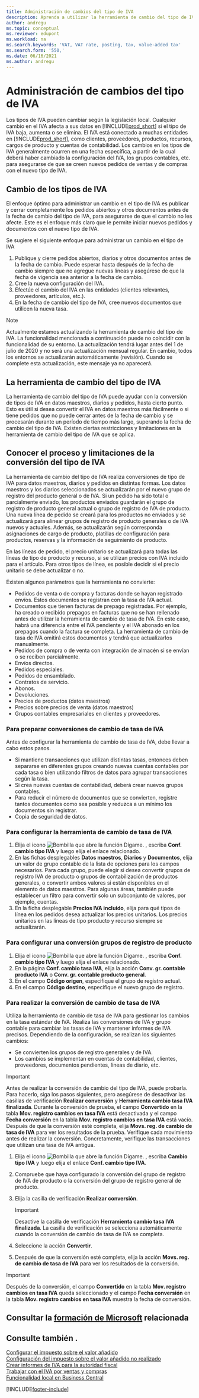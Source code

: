 ```yaml
---
title: Administración de cambios del tipo de IVA
description: Aprenda a utilizar la herramienta de cambio del tipo de IVA para Dynamics 365 Business Central para cambiar los tipos de IVA según la legislación local.
author: andregu
ms.topic: conceptual
ms.reviewer: edupont
ms.workload: na
ms.search.keywords: 'VAT, VAT rate, posting, tax, value-added tax'
ms.search.form: '550,'
ms.date: 06/16/2021
ms.author: andregu
---
```


# <a name="managing-vat-rate-changes"></a><a name="managing-vat-rate-changes"></a>Administración de cambios del tipo de IVA

Los tipos de IVA pueden cambiar según la legislación local. Cualquier cambio en el IVA afecta a sus datos en [!INCLUDE[prod_short](includes/prod_short.md)] si el tipo de IVA baja, aumenta o se elimina. El IVA está conectado a muchas entidades en [!INCLUDE[prod_short](includes/prod_short.md)], como clientes, proveedores, productos, recursos, cargos de producto y cuentas de contabilidad. Los cambios en los tipos de IVA generalmente ocurren en una fecha específica, a partir de la cual deberá haber cambiado la configuración del IVA, los grupos contables, etc. para asegurarse de que se creen nuevos pedidos de ventas y de compras con el nuevo tipo de IVA.

## <a name="changing-vat-rates"></a><a name="changing-vat-rates"></a>Cambio de los tipos de IVA

El enfoque óptimo para administrar un cambio en el tipo de IVA es publicar y cerrar completamente los pedidos abiertos y otros documentos antes de la fecha de cambio del tipo de IVA, para asegurarse de que el cambio no les afecte. Este es el enfoque más claro que le permite iniciar nuevos pedidos y documentos con el nuevo tipo de IVA.

Se sugiere el siguiente enfoque para administrar un cambio en el tipo de IVA

1. Publique y cierre pedidos abiertos, diarios y otros documentos antes de la fecha de cambio. Puede esperar hasta después de la fecha de cambio siempre que no agregue nuevas líneas y asegúrese de que la fecha de vigencia sea anterior a la fecha de cambio.  
2. Cree la nueva configuración del IVA.  
3. Efectúe el cambio del IVA en las entidades (clientes relevantes, proveedores, artículos, etc.).  
4. En la fecha de cambio del tipo de IVA, cree nuevos documentos que utilicen la nueva tasa.  


> [!NOTE]  
> Actualmente estamos actualizando la herramienta de cambio del tipo de IVA. La funcionalidad mencionada a continuación puede no coincidir con la funcionalidad de su entorno. La actualización tendrá lugar antes del 1 de julio de 2020 y no será una actualización mensual regular. En cambio, todos los entornos se actualizarán automáticamente (revisión). Cuando se complete esta actualización, este mensaje ya no aparecerá.  

## <a name="the-vat-rate-change-tool"></a><a name="the-vat-rate-change-tool"></a>La herramienta de cambio del tipo de IVA

La herramienta de cambio del tipo de IVA puede ayudar con la conversión de tipos de IVA en datos maestros, diarios y pedidos, hasta cierto punto. Esto es útil si desea convertir el IVA en datos maestros más fácilmente o si tiene pedidos que no puede cerrar antes de la fecha de cambio y se procesarán durante un período de tiempo más largo, superando la fecha de cambio del tipo de IVA. Existen ciertas restricciones y limitaciones en la herramienta de cambio del tipo de IVA que se aplica.

## <a name="understanding-the-vat-rate-conversion-process-and-limitations"></a><a name="understanding-the-vat-rate-conversion-process-and-limitations"></a>Conocer el proceso y limitaciones de la conversión del tipo de IVA

La herramienta de cambio del tipo de IVA realiza conversiones de tipo de IVA para datos maestros, diarios y pedidos en distintas formas. Los datos maestros y los diarios seleccionados se actualizarán por el nuevo grupo de registro del producto general o de IVA. Si un pedido ha sido total o parcialmente enviado, los productos enviados guardarán el grupo de registro de producto general actual o grupo de registro de IVA de producto. Una nueva línea de pedido se creará para los productos no enviados y se actualizará para alinear grupos de registro de producto generales o de IVA nuevos y actuales. Además, se actualizarán según corresponda asignaciones de cargo de producto, platillas de configuración para productos, reservas y la información de seguimiento de producto. 

En las líneas de pedido, el precio unitario se actualizará para todas las líneas de tipo de producto y recurso, si se utilizan precios con IVA incluido para el artículo. Para otros tipos de línea, es posible decidir si el precio unitario se debe actualizar o no.

Existen algunos parámetros que la herramienta no convierte:

* Pedidos de venta o de compra y facturas donde se hayan registrado envíos. Estos documentos se registran con la tasa de IVA actual.  
* Documentos que tienen facturas de prepago registradas. Por ejemplo, ha creado o recibido prepagos en facturas que no se han rellenado antes de utilizar la herramienta de cambio de tasa de IVA. En este caso, habrá una diferencia entre el IVA pendiente y el IVA abonado en los prepagos cuando la factura se completa. La herramienta de cambio de tasa de IVA omitirá estos documentos y tendrá que actualizarlos manualmente.  
* Pedidos de compra o de venta con integración de almacén si se envían o se reciben parcialmente.  
* Envíos directos.
* Pedidos especiales. 
* Pedidos de ensamblado.
* Contratos de servicio.  
* Abonos.
* Devoluciones.
* Precios de productos (datos maestros)
* Precios sobre precios de venta (datos maestros)
* Grupos contables empresariales en clientes y proveedores.

### <a name="to-prepare-vat-rate-change-conversions"></a><a name="to-prepare-vat-rate-change-conversions"></a>Para preparar conversiones de cambio de tasa de IVA

Antes de configurar la herramienta de cambio de tasa de IVA, debe llevar a cabo estos pasos.

* Si mantiene transacciones que utilizan distintas tasas, entonces deben separarse en diferentes grupos creando nuevas cuentas contables por cada tasa o bien utilizando filtros de datos para agrupar transacciones según la tasa.  
* Si crea nuevas cuentas de contabilidad, deberá crear nuevos grupos contables.  
* Para reducir el número de documentos que se convierten, registre tantos documentos como sea posible y reduzca a un mínimo los documentos sin registrar.  
* Copia de seguridad de datos.

### <a name="to-set-up-the-vat-rate-change-tool"></a><a name="to-set-up-the-vat-rate-change-tool"></a>Para configurar la herramienta de cambio de tasa de IVA

1. Elija el icono ![Bombilla que abre la función Dígame.](media/ui-search/search_small.png "Dígame qué desea hacer") , escriba **Conf. cambio tipo IVA** y luego elija el enlace relacionado.  
2. En las fichas desplegables **Datos maestros**, **Diarios** y **Documentos**, elija un valor de grupo contable de la lista de opciones para los campos necesarios. Para cada grupo, puede elegir si desea convertir grupos de registro IVA de producto o grupos de contabilización de productos generales, o convertir ambos valores si están disponibles en el elemento de datos maestros. Para algunas áreas, también puede establecer un filtro para convertir solo un subconjunto de valores, por ejemplo, cuentas. 
3. En la ficha desplegable **Precios IVA incluido**, elija para qué tipos de línea en los pedidos desea actualizar los precios unitarios. Los precios unitarios en las líneas de tipo producto y recurso siempre se actualizarán.

### <a name="to-set-up-product-posting-group-conversion"></a><a name="to-set-up-product-posting-group-conversion"></a>Para configurar una conversión grupos de registro de producto

1. Elija el icono ![Bombilla que abre la función Dígame.](media/ui-search/search_small.png "Dígame qué desea hacer") , escriba **Conf. cambio tipo IVA** y luego elija el enlace relacionado.  
2. En la página **Conf. cambio tasa IVA**, elija la acción **Conv. gr. contable producto IVA** o **Conv. gr. contable producto general**.  
3. En el campo **Código origen**, especifique el grupo de registro actual.  
4. En el campo **Código destino**, especifique el nuevo grupo de registro.  

### <a name="to-perform-vat-rate-change-conversion"></a><a name="to-perform-vat-rate-change-conversion"></a>Para realizar la conversión de cambio de tasa de IVA

Utiliza la herramienta de cambio de tasa de IVA para gestionar los cambios en la tasa estándar de IVA. Realiza las conversiones de IVA y grupo contable para cambiar las tasas de IVA y mantener informes de IVA precisos. Dependiendo de la configuración, se realizan los siguientes cambios:  

* Se convierten los grupos de registro generales y de IVA.  
* Los cambios se implementan en cuentas de contabilidad, clientes, proveedores, documentos pendientes, líneas de diario, etc.  

> [!IMPORTANT]  
> Antes de realizar la conversión de cambio del tipo de IVA, puede probarla. Para hacerlo, siga los pasos siguientes, pero asegúrese de desactivar las casillas de verificación **Realizar conversión** y **Herramienta cambio tasa IVA finalizada**. Durante la conversión de prueba, el campo **Convertido** en la tabla **Mov. registro cambios en tasa IVA** está desactivada y el campo **Fecha conversión** en la tabla **Mov. registro cambios en tasa IVA** está vacío. Después de que la conversión esté completa, elija **Movs. reg. de cambio de tasa de IVA** para ver los resultados de la prueba. Verifique cada movimiento antes de realizar la conversión. Concretamente, verifique las transacciones que utilizan una tasa de IVA antigua.

1. Elija el icono ![Bombilla que abre la función Dígame.](media/ui-search/search_small.png "Dígame qué desea hacer") , escriba **Cambio tipo IVA** y luego elija el enlace **Conf. cambio tipo IVA**.  
2. Compruebe que haya configurado la conversión del grupo de registro de IVA de producto o la conversión del grupo de registro general de producto.  
3. Elija la casilla de verificación **Realizar conversión**.  

    > [!IMPORTANT]  
    >  Desactive la casilla de verificación **Herramienta cambio tasa IVA finalizada**. La casilla de verificación se selecciona automáticamente cuando la conversión de cambio de tasa de IVA se completa.  

4. Seleccione la acción **Convertir**.  
5. Después de que la conversión esté completa, elija la acción **Movs. reg. de cambio de tasa de IVA** para ver los resultados de la conversión.  

> [!IMPORTANT]  
> Después de la conversión, el campo **Convertido** en la tabla **Mov. registro cambios en tasa IVA** queda seleccionado y el campo **Fecha conversión** en la tabla **Mov. registro cambios en tasa IVA** muestra la fecha de conversión.  

## <a name="see-related-microsoft-training"></a><a name="see-related-microsoft-training"></a>Consultar la [formación de Microsoft](/training/modules/rate-change-dynamics-365-business-central/) relacionada

## <a name="see-also"></a><a name="see-also"></a>Consulte también .

[Configurar el impuesto sobre el valor añadido](finance-setup-vat.md)  
[Configuración del impuesto sobre el valor añadido no realizado](finance-setup-unrealized-vat.md)  
[Crear informes de IVA para la autoridad fiscal](finance-how-report-vat.md)  
[Trabajar con el IVA por ventas y compras](finance-work-with-vat.md)  
[Funcionalidad local en Business Central](about-localization.md)  


[!INCLUDE[footer-include](includes/footer-banner.md)]
